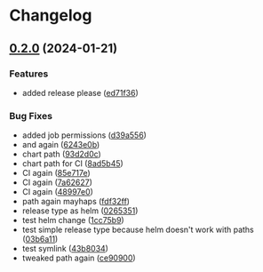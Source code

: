 # Changelog

## [0.2.0](https://github.com/Sillock-Inc/Dotbot/compare/v0.1.0...v0.2.0) (2024-01-21)


### Features

* added release please ([ed71f36](https://github.com/Sillock-Inc/Dotbot/commit/ed71f3692e290c3bfaf8dda6faeabab5622fc435))


### Bug Fixes

* added job permissions ([d39a556](https://github.com/Sillock-Inc/Dotbot/commit/d39a55622704262e3a1eaf8d69acef5e1564d7bd))
* and again ([6243e0b](https://github.com/Sillock-Inc/Dotbot/commit/6243e0ba107132d1a77e7457cd8cf2836b6f2f89))
* chart path ([93d2d0c](https://github.com/Sillock-Inc/Dotbot/commit/93d2d0c9f62e54045598264043dc0c73fb29886c))
* chart path for CI ([8ad5b45](https://github.com/Sillock-Inc/Dotbot/commit/8ad5b457f450be1034a315bb1b1ad0bb196da7ec))
* CI again ([85e717e](https://github.com/Sillock-Inc/Dotbot/commit/85e717e1bc90a3e56a4aeed52832d408a7ca8382))
* CI again ([7a62627](https://github.com/Sillock-Inc/Dotbot/commit/7a626278f01f1b532c7827ae37f4b3292e2bf1e9))
* CI again ([48997e0](https://github.com/Sillock-Inc/Dotbot/commit/48997e06ebb77bacb5371dda762f5e7930e99db5))
* path again mayhaps ([fdf32ff](https://github.com/Sillock-Inc/Dotbot/commit/fdf32ff25ddc5ce9b198585e0016a97a37d1a093))
* release type as helm ([0265351](https://github.com/Sillock-Inc/Dotbot/commit/0265351a20abbb50e19bf258dab37df8df3b2bfa))
* test helm change ([1cc75b9](https://github.com/Sillock-Inc/Dotbot/commit/1cc75b902f998db2a2fb31854f28535432512131))
* test simple release type because helm doesn't work with paths ([03b6a11](https://github.com/Sillock-Inc/Dotbot/commit/03b6a117600ae6cf8dccdc67b5f38ac831d493ee))
* test symlink ([43b8034](https://github.com/Sillock-Inc/Dotbot/commit/43b8034a55b65ba70cdf091bf194bc1ee806683b))
* tweaked path again ([ce90900](https://github.com/Sillock-Inc/Dotbot/commit/ce909003cc117e14b94311207820a15ffc16b86f))
